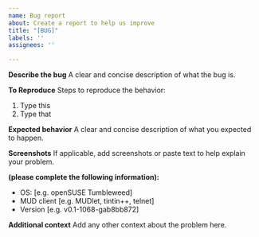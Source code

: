 ```yaml
---
name: Bug report
about: Create a report to help us improve
title: "[BUG]"
labels: ''
assignees: ''

---
```


**Describe the bug**
A clear and concise description of what the bug is.

**To Reproduce**
Steps to reproduce the behavior:
1. Type this
2. Type that

**Expected behavior**
A clear and concise description of what you expected to happen.

**Screenshots**
If applicable, add screenshots or paste text to help explain your problem.

**(please complete the following information):**
 - OS: [e.g. openSUSE Tumbleweed]
 - MUD client [e.g. MUDlet, tintin++, telnet]
 - Version [e.g. v0.1-1068-gab8bb872]

**Additional context**
Add any other context about the problem here.
